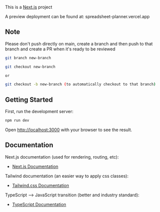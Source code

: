 This is a [Next.js](https://nextjs.org/) project

A preview deployment can be found at: spreadsheet-planner.vercel.app

## Note

Please don't push directly on main, create a branch and then push to that branch and create a PR when it's ready to be reviewed

```bash
git branch new-branch

git checkout new-branch

or

git checkout -b new-branch (to automatically checkout to that branch)
```

## Getting Started

First, run the development server:

```bash
npm run dev
```

Open [http://localhost:3000](http://localhost:3000) with your browser to see the result.

## Documentation

Next.js documentation (used for rendering, routing, etc):

- [Next.js Documentation](https://nextjs.org/docs)

Tailwind documentation (an easier way to apply css classes):

- [Tailwind.css Documentation](https://tailwindcss.com/docs/utility-first)

TypeScript --> JavaScript transition (better and industry standard):

- [TypeScript Documentation](https://www.typescriptlang.org/docs/handbook/typescript-in-5-minutes.html)
